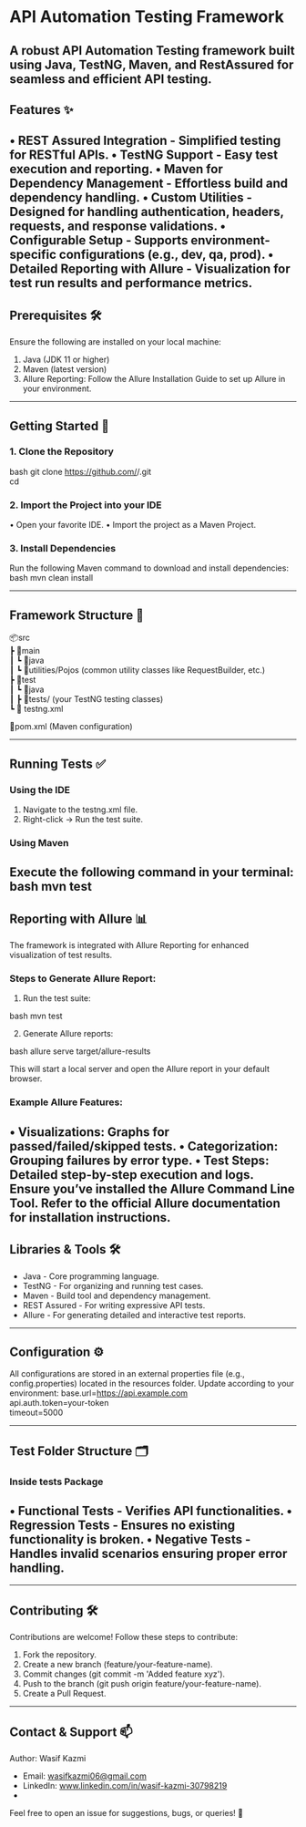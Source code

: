 # API Automation Testing Framework 
A robust API Automation Testing framework built using Java, TestNG, Maven, and RestAssured for seamless and efficient API testing. 
---
## Features :sparkles: 
• REST Assured Integration - Simplified testing for RESTful APIs. 
• TestNG Support - Easy test execution and reporting. 
• Maven for Dependency Management - Effortless build and dependency handling. 
• Custom Utilities - Designed for handling authentication, headers, requests, and response validations. 
• Configurable Setup - Supports environment-specific configurations (e.g., dev, qa, prod). 
• Detailed Reporting with Allure - Visualization for test run results and performance metrics. 
---
## Prerequisites :hammer_and_wrench: 
Ensure the following are installed on your local machine: 
1. Java (JDK 11 or higher) 
2. Maven (latest version) 
3. Allure Reporting: Follow the Allure Installation Guide to set up Allure in your environment. 
---
## Getting Started :rocket: 
### 1. Clone the Repository 
bash
git clone https://github.com/<your-username>/<repository-name>.git  
cd <repository-name>  
### 2. Import the Project into your IDE 
• Open your favorite IDE. 
• Import the project as a Maven Project. 
### 3. Install Dependencies 
Run the following Maven command to download and install dependencies: 
bash
mvn clean install  
  
---
## Framework Structure :open_file_folder: 
📦src  
 ┣ 📂main  
 ┃ ┗ 📂java  
 ┃    ┗ 📜utilities/Pojos (common utility classes like RequestBuilder, etc.)  
 ┣ 📂test  
 ┃ ┗ 📂java  
 ┃    ┣ 📜tests/ (your TestNG testing classes)  
 ┗ 📝 testng.xml  
 
📜pom.xml (Maven configuration)  
  
---
## Running Tests :white_check_mark: 
### Using the IDE 
1. Navigate to the testng.xml file. 
2. Right-click -> Run the test suite. 
### Using Maven 
Execute the following command in your terminal: 
bash
mvn test  
---
## Reporting with Allure :bar_chart: 
The framework is integrated with Allure Reporting for enhanced visualization of test results. 
### Steps to Generate Allure Report: 
1. Run the test suite: 
    
bash
    mvn test  
    
  
2. Generate Allure reports: 
    
bash
    allure serve target/allure-results  
    
  
This will start a local server and open the Allure report in your default browser. 
### Example Allure Features: 
• Visualizations: Graphs for passed/failed/skipped tests. 
• Categorization: Grouping failures by error type. 
• Test Steps: Detailed step-by-step execution and logs. 
Ensure you’ve installed the Allure Command Line Tool. Refer to the official Allure documentation for installation instructions. 
---
## Libraries & Tools :hammer_and_wrench: 
- Java - Core programming language. 
- TestNG - For organizing and running test cases. 
- Maven - Build tool and dependency management. 
- REST Assured - For writing expressive API tests. 
- Allure - For generating detailed and interactive test reports. 
---
## Configuration :gear: 
All configurations are stored in an external properties file (e.g., config.properties) located in the resources folder. Update according to your environment: 
base.url=https://api.example.com  
api.auth.token=your-token  
timeout=5000  
  
---
## Test Folder Structure :card_index_dividers: 
### Inside tests Package 
• Functional Tests - Verifies API functionalities. 
• Regression Tests - Ensures no existing functionality is broken. 
• Negative Tests - Handles invalid scenarios ensuring proper error handling. 
---
---
## Contributing :hammer_and_wrench: 
Contributions are welcome! Follow these steps to contribute: 
1. Fork the repository. 
2. Create a new branch (feature/your-feature-name). 
3. Commit changes (git commit -m 'Added feature xyz'). 
4. Push to the branch (git push origin feature/your-feature-name). 
5. Create a Pull Request. 
---
## Contact & Support :mailbox: 
Author: Wasif Kazmi 
- Email: wasifkazmi06@gmail.com 
- LinkedIn: www.linkedin.com/in/wasif-kazmi-30798219
-  
Feel free to open an issue for suggestions, bugs, or queries! :rocket: 

